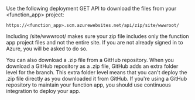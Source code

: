 Use the following deployment GET API to download the files from your <function_app> project:

```
https://<function_app>.scm.azurewebsites.net/api/zip/site/wwwroot/
```

Including /site/wwwroot/ makes sure your zip file includes only the function app project files and not the entire site. If you are not already signed in to Azure, you will be asked to do so.

You can also download a .zip file from a GitHub repository. When you download a GitHub repository as a .zip file, GitHub adds an extra folder level for the branch. This extra folder level means that you can't deploy the .zip file directly as you downloaded it from GitHub. If you're using a GitHub repository to maintain your function app, you should use continuous integration to deploy your app.